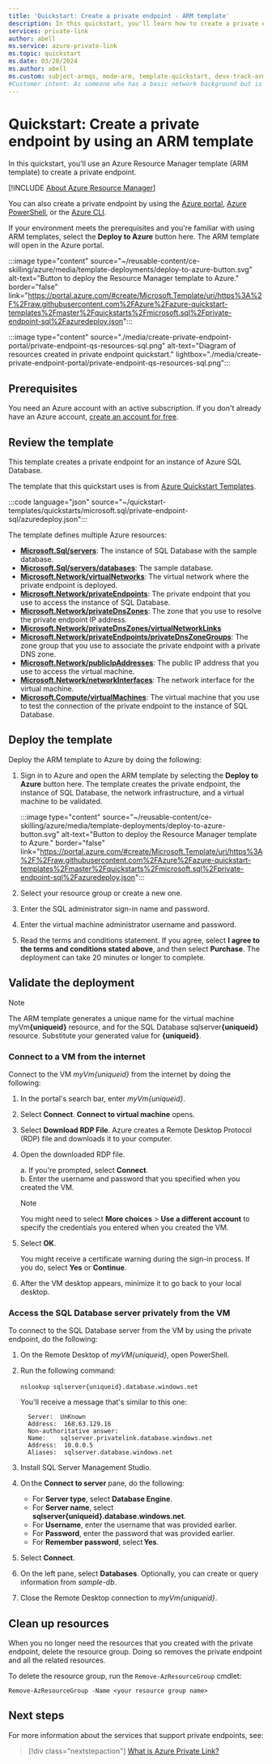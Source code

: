 ```yaml
---
title: 'Quickstart: Create a private endpoint - ARM template'
description: In this quickstart, you'll learn how to create a private endpoint using an Azure Resource Manager template (ARM template).
services: private-link
author: abell
ms.service: azure-private-link
ms.topic: quickstart
ms.date: 03/28/2024
ms.author: abell
ms.custom: subject-armqs, mode-arm, template-quickstart, devx-track-arm-template
#Customer intent: As someone who has a basic network background but is new to Azure, I want to create a private endpoint by using an ARM template.
---
```


# Quickstart: Create a private endpoint by using an ARM template

In this quickstart, you'll use an Azure Resource Manager template (ARM template) to create a private endpoint.

[!INCLUDE [About Azure Resource Manager](~/reusable-content/ce-skilling/azure/includes/resource-manager-quickstart-introduction.md)]

You can also create a private endpoint by using the [Azure portal](create-private-endpoint-portal.md), [Azure PowerShell](create-private-endpoint-powershell.md), or the [Azure CLI](create-private-endpoint-cli.md).

If your environment meets the prerequisites and you're familiar with using ARM templates, select the **Deploy to Azure** button here. The ARM template will open in the Azure portal.

:::image type="content" source="~/reusable-content/ce-skilling/azure/media/template-deployments/deploy-to-azure-button.svg" alt-text="Button to deploy the Resource Manager template to Azure." border="false" link="https://portal.azure.com/#create/Microsoft.Template/uri/https%3A%2F%2Fraw.githubusercontent.com%2FAzure%2Fazure-quickstart-templates%2Fmaster%2Fquickstarts%2Fmicrosoft.sql%2Fprivate-endpoint-sql%2Fazuredeploy.json":::

:::image type="content" source="./media/create-private-endpoint-portal/private-endpoint-qs-resources-sql.png" alt-text="Diagram of resources created in private endpoint quickstart." lightbox="./media/create-private-endpoint-portal/private-endpoint-qs-resources-sql.png":::


## Prerequisites

You need an Azure account with an active subscription. If you don't already have an Azure account, [create an account for free](https://azure.microsoft.com/free/?WT.mc_id=A261C142F).

## Review the template

This template creates a private endpoint for an instance of Azure SQL Database.

The template that this quickstart uses is from [Azure Quickstart Templates](https://azure.microsoft.com/resources/templates/private-endpoint-sql/).

:::code language="json" source="~/quickstart-templates/quickstarts/microsoft.sql/private-endpoint-sql/azuredeploy.json":::

The template defines multiple Azure resources:

- [**Microsoft.Sql/servers**](/azure/templates/microsoft.sql/servers): The instance of SQL Database with the sample database.
- [**Microsoft.Sql/servers/databases**](/azure/templates/microsoft.sql/servers/databases): The sample database.
- [**Microsoft.Network/virtualNetworks**](/azure/templates/microsoft.network/virtualnetworks): The virtual network where the private endpoint is deployed.
- [**Microsoft.Network/privateEndpoints**](/azure/templates/microsoft.network/privateendpoints): The private endpoint that you use to access the instance of SQL Database.
- [**Microsoft.Network/privateDnsZones**](/azure/templates/microsoft.network/privatednszones): The zone that you use to resolve the private endpoint IP address.
- [**Microsoft.Network/privateDnsZones/virtualNetworkLinks**](/azure/templates/microsoft.network/privatednszones/virtualnetworklinks)
- [**Microsoft.Network/privateEndpoints/privateDnsZoneGroups**](/azure/templates/microsoft.network/privateendpoints/privateDnsZoneGroups): The zone group that you use to associate the private endpoint with a private DNS zone.
- [**Microsoft.Network/publicIpAddresses**](/azure/templates/microsoft.network/publicIpAddresses): The public IP address that you use to access the virtual machine.
- [**Microsoft.Network/networkInterfaces**](/azure/templates/microsoft.network/networkinterfaces): The network interface for the virtual machine.
- [**Microsoft.Compute/virtualMachines**](/azure/templates/microsoft.compute/virtualmachines): The virtual machine that you use to test the connection of the private endpoint to the instance of SQL Database.

## Deploy the template

Deploy the ARM template to Azure by doing the following:

1. Sign in to Azure and open the ARM template by selecting the **Deploy to Azure** button here. The template creates the private endpoint, the instance of SQL Database, the network infrastructure, and a virtual machine to be validated.

   :::image type="content" source="~/reusable-content/ce-skilling/azure/media/template-deployments/deploy-to-azure-button.svg" alt-text="Button to deploy the Resource Manager template to Azure." border="false" link="https://portal.azure.com/#create/Microsoft.Template/uri/https%3A%2F%2Fraw.githubusercontent.com%2FAzure%2Fazure-quickstart-templates%2Fmaster%2Fquickstarts%2Fmicrosoft.sql%2Fprivate-endpoint-sql%2Fazuredeploy.json":::

1. Select your resource group or create a new one.
1. Enter the SQL administrator sign-in name and password.
1. Enter the virtual machine administrator username and password.
1. Read the terms and conditions statement. If you agree, select **I agree to the terms and conditions stated above**, and then select **Purchase**. The deployment can take 20 minutes or longer to complete.

## Validate the deployment

> [!NOTE]
> The ARM template generates a unique name for the virtual machine myVm<b>{uniqueid}</b> resource, and for the SQL Database sqlserver<b>{uniqueid}</b> resource. Substitute your generated value for **{uniqueid}**.

### Connect to a VM from the internet

Connect to the VM _myVm{uniqueid}_ from the internet by doing the following:

1. In the portal's search bar, enter _myVm{uniqueid}_.

1. Select **Connect**. **Connect to virtual machine** opens.

1. Select **Download RDP File**. Azure creates a Remote Desktop Protocol (RDP) file and downloads it to your computer.

1. Open the downloaded RDP file.

   a. If you're prompted, select **Connect**.  
   b. Enter the username and password that you specified when you created the VM.

      > [!NOTE]
      > You might need to select **More choices** > **Use a different account** to specify the credentials you entered when you created the VM.

1. Select **OK**.

   You might receive a certificate warning during the sign-in process. If you do, select **Yes** or **Continue**.

1. After the VM desktop appears, minimize it to go back to your local desktop.

### Access the SQL Database server privately from the VM

To connect to the SQL Database server from the VM by using the private endpoint, do the following:

1.  On the Remote Desktop of _myVM{uniqueid}_, open PowerShell.
1.  Run the following command: 

    `nslookup sqlserver{uniqueid}.database.windows.net` 

    You'll receive a message that's similar to this one:

    ```
      Server:  UnKnown
      Address:  168.63.129.16
      Non-authoritative answer:
      Name:    sqlserver.privatelink.database.windows.net
      Address:  10.0.0.5
      Aliases:  sqlserver.database.windows.net
    ```

1.  Install SQL Server Management Studio.

1.  On the **Connect to server** pane, do the following:
    - For **Server type**, select **Database Engine**.
    - For **Server name**, select **sqlserver{uniqueid}.database.windows.net**.
    - For **Username**, enter the username that was provided earlier.
    - For **Password**, enter the password that was provided earlier.
    - For **Remember password**, select **Yes**.

1. Select **Connect**.
1. On the left pane, select **Databases**. Optionally, you can create or query information from _sample-db_.
1. Close the Remote Desktop connection to _myVm{uniqueid}_.

## Clean up resources

When you no longer need the resources that you created with the private endpoint, delete the resource group. Doing so removes the private endpoint and all the related resources.

To delete the resource group, run the `Remove-AzResourceGroup` cmdlet:

```azurepowershell-interactive
Remove-AzResourceGroup -Name <your resource group name>
```

## Next steps

For more information about the services that support private endpoints, see:
> [!div class="nextstepaction"]
> [What is Azure Private Link?](private-link-overview.md#availability)
